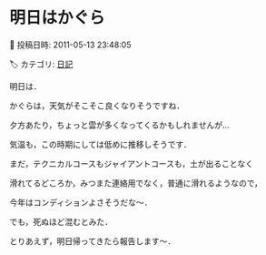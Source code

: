 # 明日はかぐら

📅 投稿日時: 2011-05-13 23:48:05

🏷️ カテゴリ: [日記](cc4b5682fb7b8b144980957a978653fb0.md)

明日は．





かぐらは，天気がそこそこ良くなりそうですね．


夕方あたり，ちょっと雲が多くなってくるかもしれませんが…


気温も，この時期にしては低めに推移しそうです．


まだ，テクニカルコースもジャイアントコースも，土が出ることなく


滑れてるどころか，みつまた連絡用でなく，普通に滑れるようなので，


今年はコンディションよさそうだな～．





でも，死ぬほど混むとみた．





とりあえず，明日帰ってきたら報告します～．
